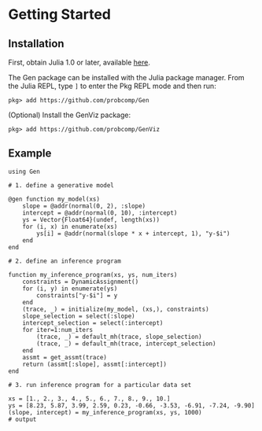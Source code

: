 # Getting Started

## Installation

First, obtain Julia 1.0 or later, available [here](https://julialang.org/downloads/).

The Gen package can be installed with the Julia package manager. From the Julia REPL, type `]` to enter the Pkg REPL mode and then run:
```
pkg> add https://github.com/probcomp/Gen
```

(Optional) Install the GenViz package:
```
pkg> add https://github.com/probcomp/GenViz
```

## Example

```jldoctest
using Gen

# 1. define a generative model

@gen function my_model(xs)
    slope = @addr(normal(0, 2), :slope)
    intercept = @addr(normal(0, 10), :intercept)
    ys = Vector{Float64}(undef, length(xs))
    for (i, x) in enumerate(xs)
        ys[i] = @addr(normal(slope * x + intercept, 1), "y-$i")
    end
end

# 2. define an inference program

function my_inference_program(xs, ys, num_iters)
    constraints = DynamicAssignment()
    for (i, y) in enumerate(ys)
        constraints["y-$i"] = y
    end
    (trace, _) = initialize(my_model, (xs,), constraints)
    slope_selection = select(:slope)
    intercept_selection = select(:intercept)
    for iter=1:num_iters
        (trace, _) = default_mh(trace, slope_selection)
        (trace, _) = default_mh(trace, intercept_selection)
    end
    assmt = get_assmt(trace)
    return (assmt[:slope], assmt[:intercept])
end

# 3. run inference program for a particular data set

xs = [1., 2., 3., 4., 5., 6., 7., 8., 9., 10.]
ys = [8.23, 5.87, 3.99, 2.59, 0.23, -0.66, -3.53, -6.91, -7.24, -9.90]
(slope, intercept) = my_inference_program(xs, ys, 1000)
# output
```
